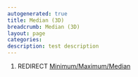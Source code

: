 ```yaml
---
autogenerated: true
title: Median (3D)
breadcrumb: Median (3D)
layout: page
categories: 
description: test description
---
```


1.  REDIRECT [Minimum/Maximum/Median](Minimum_Maximum_Median)
